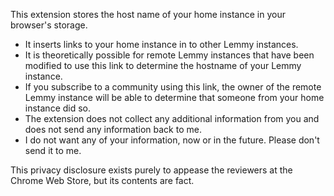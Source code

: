 This extension stores the host name of your home instance in your browser's storage.

  - It inserts links to your home instance in to other Lemmy instances.
  - It is theoretically possible for remote Lemmy instances that have been modified to use this link to determine the hostname of your Lemmy instance.
  - If you subscribe to a community using this link, the owner of the remote Lemmy instance will be able to determine that someone from your home instance did so.
  - The extension does not collect any additional information from you and does not send any information back to me.
  - I do not want any of your information, now or in the future.  Please don't send it to me.

This privacy disclosure exists purely to appease the reviewers at the Chrome Web Store, but its contents are fact.
